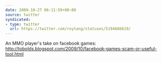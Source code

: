 ```yaml
---
date: 2009-10-27 06:11:59+00:00
source: twitter
syndicated:
- type: twitter
  url: https://twitter.com/roytang/statuses/5194686619/
---
```


An MMO player's take on facebook games: http://tobolds.blogspot.com/2009/10/facebook-games-scam-or-useful-tool.html